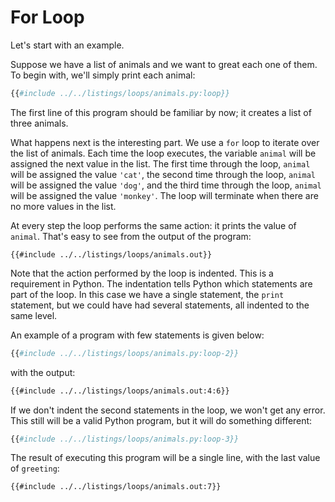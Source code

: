 # For Loop

Let's start with an example.

Suppose we have a list of animals and we want to great each one of them. To begin with, we'll simply print each animal:

```python
{{#include ../../listings/loops/animals.py:loop}}
```

The first line of this program should be familiar by now; it creates a list of three animals.

What happens next is the interesting part. We use a `for` loop to iterate over the list of animals. Each time the loop executes, the variable `animal` will be assigned the next value in the list. The first time through the loop, `animal` will be assigned the value `'cat'`, the second time through the loop, `animal` will be assigned the value `'dog'`, and the third time through the loop, `animal` will be assigned the value `'monkey'`. The loop will terminate when there are no more values in the list.

At every step the loop performs the same action: it prints the value of `animal`. That's easy to see from the output of the program:

```text
{{#include ../../listings/loops/animals.out}}
```

Note that the action performed by the loop is indented. This is a requirement in Python. The indentation tells Python which statements are part of the loop. In this case we have a single statement, the `print` statement, but we could have had several statements, all indented to the same level.

An example of a program with few statements is given below:

```python
{{#include ../../listings/loops/animals.py:loop-2}}
```

with the output:

```txt
{{#include ../../listings/loops/animals.out:4:6}}
```

If we don't indent the second statements in the loop, we won't get any error. This still will be a valid Python program, but it will do something different:

```python
{{#include ../../listings/loops/animals.py:loop-3}}
```

The result of executing this program will be a single line, with the last value of `greeting`:

```txt
{{#include ../../listings/loops/animals.out:7}}
```
